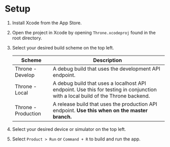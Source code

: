 # Setup

1. Install Xcode from the App Store.
2. Open the project in Xcode by opening `Throne.xcodeproj` found in the root directory.
3. Select your desired build scheme on the top left.

    Scheme | Description
    ------------ | -------------
    Throne - Develop | A debug build that uses the development API endpoint.
    Throne - Local | A debug build that uses a localhost API endpoint. Use this for testing in conjunction with a local build of the Throne backend.
    Throne - Production | A release build that uses the production API endpoint. **Use this when on the master branch.**

4. Select your desired device or simulator on the top left.

5. Select `Product > Run` or `Command + R` to build and run the app.
